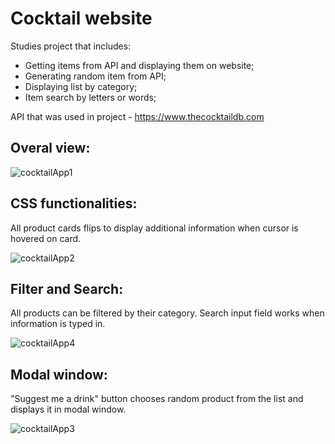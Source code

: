 # Cocktail website

Studies project that includes:
- Getting items from API and displaying them on website;
- Generating random item from API;
- Displaying list by category;
- Item search by letters or words;

API that was used in project - https://www.thecocktaildb.com



## Overal view:

![cocktailApp1](https://github.com/user-attachments/assets/209e4847-d158-4780-9577-35bb6921dc83)


## CSS functionalities:
All product cards flips to display additional information when cursor is hovered on card.

![cocktailApp2](https://github.com/user-attachments/assets/1dfc2610-9763-488e-b0df-99d7f35d55d6)


## Filter and Search:
All products can be filtered by their category. Search input field works when information is typed in.

![cocktailApp4](https://github.com/user-attachments/assets/1f9c36d9-354f-4cae-a037-f72b401632ca)


## Modal window:
"Suggest me a drink" button chooses random product from the list and displays it in modal window.

![cocktailApp3](https://github.com/user-attachments/assets/a7e8f194-c51b-458f-aed0-54f41a7bfde4)
